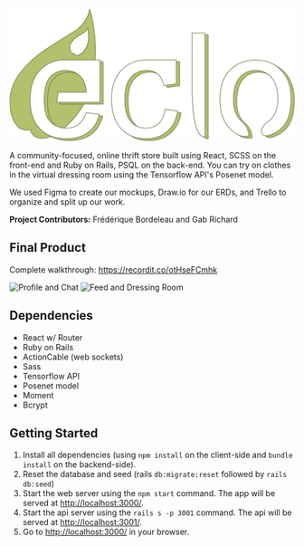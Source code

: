 ![éclo logo](/client/public/images/eclo_main_logo.png)


A community-focused, online thrift store built using React, SCSS on the front-end and Ruby on Rails, PSQL on the back-end. You can try on clothes in the virtual dressing room using the Tensorflow API's Posenet model.

We used Figma to create our mockups, Draw.io for our ERDs, and Trello to organize and split up our work.

**Project Contributors:** Frédérique Bordeleau and Gab Richard

## Final Product

Complete walkthrough: https://recordit.co/otHseFCmhk

![Profile and Chat](https://user-images.githubusercontent.com/8763915/78585285-9352c200-7807-11ea-819b-75e5118dd0c6.png)
![Feed and Dressing Room](https://user-images.githubusercontent.com/8763915/78585098-45d65500-7807-11ea-90e6-6be5414ee260.png)


## Dependencies
- React w/ Router
- Ruby on Rails
- ActionCable (web sockets)
- Sass
- Tensorflow API
- Posenet model
- Moment
- Bcrypt
 
## Getting Started
1. Install all dependencies (using `npm install` on the client-side and `bundle install` on the backend-side).
2. Reset the database and seed (rails `db:migrate:reset` followed by `rails db:seed`)
3. Start the web server using the `npm start` command. The app will be served at <http://localhost:3000/>.
4. Start the api server using the `rails s -p 3001` command. The api will be served at <http://localhost:3001/>.
4. Go to <http://localhost:3000/> in your browser.
